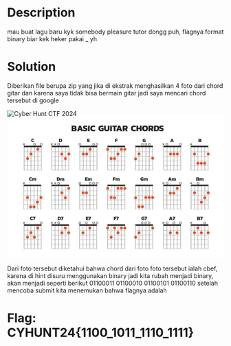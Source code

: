 # Description

mau buat lagu baru kyk somebody pleasure tutor dongg puh, flagnya format binary biar kek heker pakai _ yh


# Solution

Diberikan file berupa zip yang jika di ekstrak menghasilkan 4 foto dari chord gitar dan karena saya tidak bisa bermain gitar jadi saya mencari chord tersebut di google

![Cyber Hunt CTF 2024](chord_picture.png"image_tooltip")
![Cyber Hunt CTF 2024](basic_guitar_chords.png "image_tooltip")

Dari foto tersebut diketahui bahwa chord dari foto foto tersebut ialah cbef, karena di hint disuru menggunakan binary jadi kita rubah menjadi binary, akan menjadi seperti berikut
01100011 01100010 01100101 01100110
setelah mencoba submit kita menemukan bahwa flagnya adalah



# Flag: CYHUNT24{1100_1011_1110_1111}

